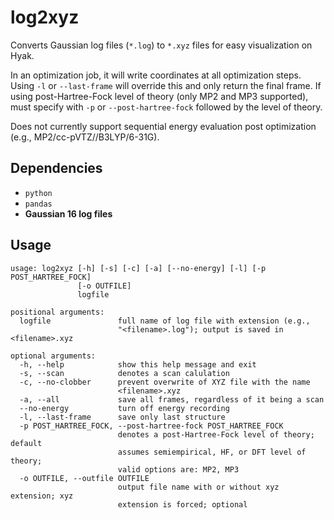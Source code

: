 # log2xyz

Converts Gaussian log files (`*.log`) to `*.xyz` files for easy visualization on Hyak.

In an optimization job, it will write coordinates at all optimization steps. Using `-l` or `--last-frame` will override this and only return the final frame. If using post-Hartree-Fock level of theory (only MP2 and MP3 supported), must specify with `-p` or `--post-hartree-fock` followed by the level of theory.

Does not currently support sequential energy evaluation post optimization (e.g., MP2/cc-pVTZ//B3LYP/6-31G).

## Dependencies
- `python`
- `pandas`
- **Gaussian 16 log files**

## Usage
```
usage: log2xyz [-h] [-s] [-c] [-a] [--no-energy] [-l] [-p POST_HARTREE_FOCK]
               [-o OUTFILE]
               logfile

positional arguments:
  logfile               full name of log file with extension (e.g.,
                        "<filename>.log"); output is saved in <filename>.xyz

optional arguments:
  -h, --help            show this help message and exit
  -s, --scan            denotes a scan calulation
  -c, --no-clobber      prevent overwrite of XYZ file with the name
                        <filename>.xyz
  -a, --all             save all frames, regardless of it being a scan
  --no-energy           turn off energy recording
  -l, --last-frame      save only last structure
  -p POST_HARTREE_FOCK, --post-hartree-fock POST_HARTREE_FOCK
                        denotes a post-Hartree-Fock level of theory; default
                        assumes semiempirical, HF, or DFT level of theory;
                        valid options are: MP2, MP3
  -o OUTFILE, --outfile OUTFILE
                        output file name with or without xyz extension; xyz
                        extension is forced; optional
```
